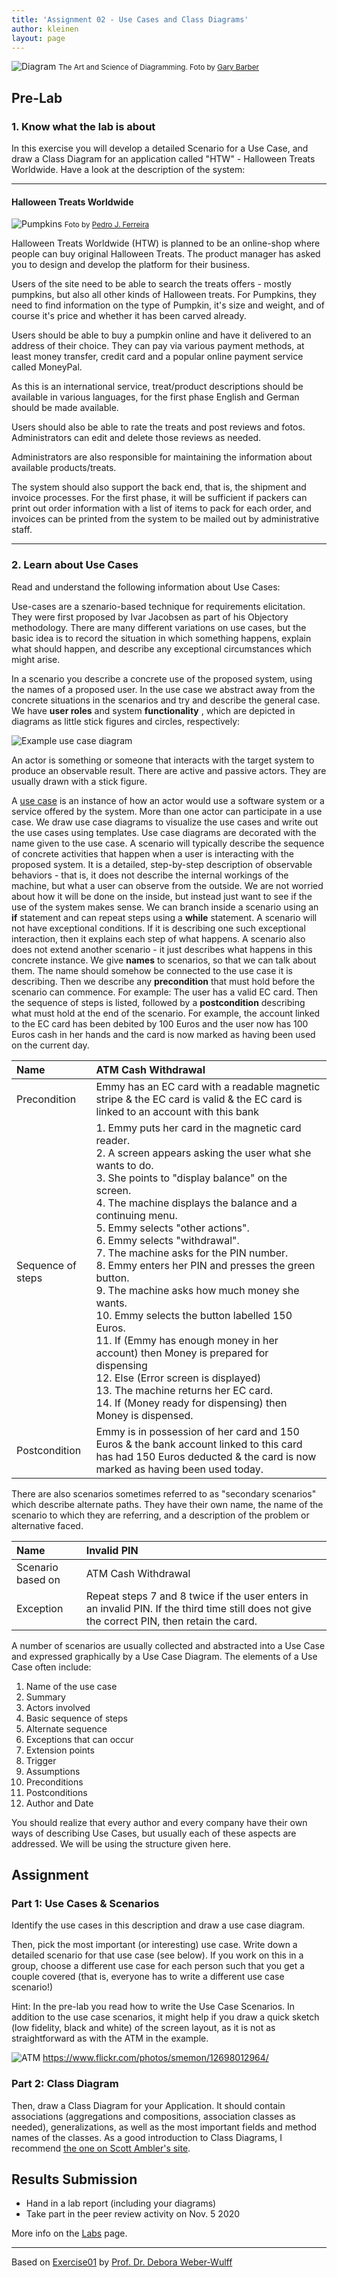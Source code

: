 ```yaml
---
title: 'Assignment 02 - Use Cases and Class Diagrams'
author: kleinen
layout: page
---
```

 
![Diagram](../images/effective-diagrams.jpg "pumpkins")
<small class = "float-right">The Art and Science of Diagramming. Foto by [Gary Barber](https://www.flickr.com/photos/cannedtuna/8115853847)</small>

## Pre-Lab

### 1. Know what the lab is about

In this exercise you will develop a detailed Scenario for a Use Case, and draw a Class Diagram for an application called "HTW" - Halloween Treats Worldwide. Have a look at the description of the system:

---

#### Halloween Treats Worldwide

![Pumpkins](../images/pumpkins-wide.jpg "pumpkins")
<small class = "float-right">Foto by [Pedro J. Ferreira](https://www.flickr.com/photos/pedroferrer/3615212504)</small>

Halloween Treats Worldwide (HTW) is planned to be an online-shop where people can buy original Halloween Treats. 
The product manager has asked you to design and develop the platform for their business.

Users of the site need to be able to search the treats offers - mostly pumpkins, but also all other kinds of Halloween treats. 
For Pumpkins, they need to find information on the type of Pumpkin, it's size and weight, 
and of course it's price and whether it has been carved already.

Users should be able to buy a pumpkin online and have it delivered to an address of their choice. 
They can pay via various payment methods, at least money transfer, credit card and a popular online payment service called MoneyPal.

As this is an international service, treat/product descriptions should be available in various languages, 
for the first phase English and German should be made available.

Users should also be able to rate the treats and post reviews and fotos. Administrators can edit and delete those reviews as needed.

Administrators are also responsible for maintaining the information about available products/treats.

The system should also support the back end, that is, the shipment and invoice processes.
For the first phase, it will be sufficient if packers can print out order information with a list of items to pack for each order, 
and invoices can be printed from the system to be mailed out by administrative staff.

---

### 2. Learn about Use Cases
Read and understand the following information about Use Cases:

Use-cases are a szenario-based technique for requirements elicitation. They were first proposed by Ivar Jacobsen as part of his Objectory methodology. There are many different variations on use cases, but the basic idea is to record the situation in which something happens, explain what should happen, and describe any exceptional circumstances which might arise.

In a scenario you describe a concrete use of the proposed system, using the names of a proposed user. In the use case we abstract away from the concrete situations in the scenarios and try and describe the general case. We have **user roles** and system **functionality** , which are depicted in diagrams as little stick figures and circles, respectively:

  ![Example use case diagram](../images/usecase.png)

An actor is something or someone that interacts with the target system to produce an observable result. There are active and passive actors. They are usually drawn with a stick figure.

A [use case][2] is an instance of how an actor would use a software system or a service offered by the system. More than one actor can participate in a use case. We draw use case diagrams to visualize the use cases and write out the use cases using templates. Use case diagrams are decorated with the name given to the use case. A scenario will typically describe the sequence of concrete activities that happen when a user is interacting with the proposed system. It is a detailed, step-by-step description of observable behaviors - that is, it does not describe the internal workings of the machine, but what a user can observe from the outside. We are not worried about how it will be done on the inside, but instead just want to see if the use of the system makes sense. We can branch inside a scenario using an **if** statement and can repeat steps using a **while** statement. A scenario will not have exceptional conditions. If it is describing one such exceptional interaction, then it explains each step of what happens. A scenario also does not extend another scenario - it just describes what happens in this concrete instance. We give **names** to scenarios, so that we can talk about them. The name should somehow be connected to the use case it is describing. Then we describe any **precondition** that must hold before the scenario can commence. For example: The user has a valid EC card. Then the sequence of steps is listed, followed by a **postcondition** describing what must hold at the end of the scenario. For example, the account linked to the EC card has been debited by 100 Euros and the user now has 100 Euros cash in her hands and the card is now marked as having been used on the current day.

| Name              | ATM Cash Withdrawal                                                                                                                                                                                                                                                                                                                                                                                                                                                                                                                                                                                                                                                                                                                                                |
|:------------------|:-------------------------------------------------------------------------------------------------------------------------------------------------------------------------------------------------------------------------------------------------------------------------------------------------------------------------------------------------------------------------------------------------------------------------------------------------------------------------------------------------------------------------------------------------------------------------------------------------------------------------------------------------------------------------------------------------------------------------------------------------------------------|
| Precondition      | Emmy has an EC card with a readable magnetic stripe & the EC card is valid & the EC card is linked to an account with this bank                                                                                                                                                                                                                                                                                                                                                                                                                                                                                                                                                                                                                                    |
| Sequence of steps | 1. Emmy puts her card in the magnetic card reader.<br/>2. A screen appears asking the user what she wants to do.<br/>3. She points to "display balance" on the screen.<br/>4. The machine displays the balance and a continuing menu.<br/>5. Emmy selects "other actions".<br/>6. Emmy selects "withdrawal".<br/>7. The machine asks for the PIN number.<br/>8. Emmy enters her PIN and presses the green button.<br/>9. The machine asks how much money she wants.<br/>10. Emmy selects the button labelled 150 Euros.<br/>11. If (Emmy has enough money in her account) then Money is prepared for dispensing<br/>12. Else (Error screen is displayed)<br/>13. The machine returns her EC card.<br/>14. If (Money ready for dispensing) then Money is dispensed. |
| Postcondition     | Emmy is in possession of her card and 150 Euros & the bank account linked to this card has had 150 Euros deducted & the card is now marked as having been used today.                                                                                                                                                                                                                                                                                                                                                                                                                                                                                                                                                                                              |

There are also scenarios sometimes referred to as "secondary scenarios" which describe alternate paths. They have their own name, the name of the scenario to which they are referring, and a description of the problem or alternative faced.

| Name              | Invalid PIN                                                                                                                                   |
|:------------------|:----------------------------------------------------------------------------------------------------------------------------------------------|
| Scenario based on | ATM Cash Withdrawal                                                                                                                           |
| Exception         | Repeat steps 7 and 8 twice if the user enters in an invalid PIN. If the third time still does not give the correct PIN, then retain the card. |

A number of scenarios are usually collected and abstracted into a Use Case and expressed graphically by a Use Case Diagram. The elements of a Use Case often include:

1. Name of the use case
2. Summary
3. Actors involved
4. Basic sequence of steps
5. Alternate sequence
6. Exceptions that can occur
7. Extension points
8. Trigger
9. Assumptions
10. Preconditions
11. Postconditions
12. Author and Date

You should realize that every author and every company have their own ways of describing Use Cases, but usually each of these aspects are addressed. We will be using the structure given here.

## Assignment

### Part 1: Use Cases & Scenarios

Identify the use cases in this description and draw a use case diagram.

Then, pick the most important (or interesting) use case. Write down a detailed scenario for that use case (see below). If you work on this in a group, choose a different use case for each person such that you get a couple covered (that is, everyone has to write a different use case scenario!)

Hint: In the pre-lab you read how to write the Use Case Scenarios. In addition to the use case scenarios, it might help if you draw a quick sketch (low fidelity, black and white) of the screen layout, as it is not as straightforward as with the ATM in the example.

![ATM](../images/atm_12698012964_429981292c_z.jpg)
https://www.flickr.com/photos/smemon/12698012964/

### Part 2: Class Diagram

Then, draw a Class Diagram for your Application. It should contain associations (aggregations and compositions, association classes as needed), generalizations, as well as the most important fields and method names of the classes. As a good introduction to Class Diagrams, I recommend [the one on Scott Ambler's site](https://www.agilemodeling.com/artifacts/classDiagram.htm).

## Results Submission
* Hand in a lab report (including your diagrams)
* Take part in the peer review activity on Nov. 5 2020

More info on the [Labs](index) page.

----

Based on [Exercise01][3] by [Prof. Dr. Debora Weber-Wulff][4]

[2]: https://msdn.microsoft.com/en-us/library/dd409427.aspx
[3]: https://people.f4.htw-berlin.de/~weberwu/se/Labs/Ex1.shtml
[4]: https://www.f4.htw-berlin.de/~weberwu/
